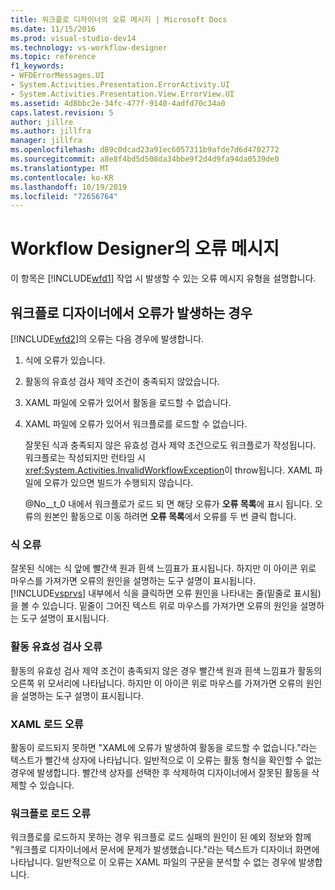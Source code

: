 ```yaml
---
title: 워크플로 디자이너의 오류 메시지 | Microsoft Docs
ms.date: 11/15/2016
ms.prod: visual-studio-dev14
ms.technology: vs-workflow-designer
ms.topic: reference
f1_keywords:
- WFDErrorMessages.UI
- System.Activities.Presentation.ErrorActivity.UI
- System.Activities.Presentation.View.ErrorView.UI
ms.assetid: 4d8bbc2e-34fc-477f-9140-4adfd70c34a0
caps.latest.revision: 5
author: jillre
ms.author: jillfra
manager: jillfra
ms.openlocfilehash: d89c0dcad23a91ec6057311b9afde7d6d4702772
ms.sourcegitcommit: a8e8f4bd5d508da34bbe9f2d4d9fa94da0539de0
ms.translationtype: MT
ms.contentlocale: ko-KR
ms.lasthandoff: 10/19/2019
ms.locfileid: "72656764"
---
```

# <a name="error-messages-in-workflow-designer"></a>Workflow Designer의 오류 메시지
이 항목은 [!INCLUDE[wfd1](../includes/wfd1-md.md)] 작업 시 발생할 수 있는 오류 메시지 유형을 설명합니다.

## <a name="situations-in-which-errors-in-the-workflow-designer-occur"></a>워크플로 디자이너에서 오류가 발생하는 경우
 [!INCLUDE[wfd2](../includes/wfd2-md.md)]의 오류는 다음 경우에 발생합니다.

1. 식에 오류가 있습니다.

2. 활동의 유효성 검사 제약 조건이 충족되지 않았습니다.

3. XAML 파일에 오류가 있어서 활동을 로드할 수 없습니다.

4. XAML 파일에 오류가 있어서 워크플로를 로드할 수 없습니다.

   잘못된 식과 충족되지 않은 유효성 검사 제약 조건으로도 워크플로가 작성됩니다. 워크플로는 작성되지만 런타임 시 <xref:System.Activities.InvalidWorkflowException>이 throw됩니다. XAML 파일에 오류가 있으면 빌드가 수행되지 않습니다.

   @No__t_0 내에서 워크플로가 로드 되 면 해당 오류가 **오류 목록**에 표시 됩니다. 오류의 원본인 활동으로 이동 하려면 **오류 목록**에서 오류를 두 번 클릭 합니다.

### <a name="expression-errors"></a>식 오류
 잘못된 식에는 식 앞에 빨간색 원과 흰색 느낌표가 표시됩니다. 하지만 이 아이콘 위로 마우스를 가져가면 오류의 원인을 설명하는 도구 설명이 표시됩니다. [!INCLUDE[vsprvs](../includes/vsprvs-md.md)] 내부에서 식을 클릭하면 오류 원인을 나타내는 줄(밑줄로 표시됨)을 볼 수 있습니다. 밑줄이 그어진 텍스트 위로 마우스를 가져가면 오류의 원인을 설명하는 도구 설명이 표시됩니다.

### <a name="activity-validation-errors"></a>활동 유효성 검사 오류
 활동의 유효성 검사 제약 조건이 충족되지 않은 경우 빨간색 원과 흰색 느낌표가 활동의 오른쪽 위 모서리에 나타납니다. 하지만 이 아이콘 위로 마우스를 가져가면 오류의 원인을 설명하는 도구 설명이 표시됩니다.

### <a name="xaml-load-errors"></a>XAML 로드 오류
 활동이 로드되지 못하면 "XAML에 오류가 발생하여 활동을 로드할 수 없습니다."라는 텍스트가 빨간색 상자에 나타납니다. 일반적으로 이 오류는 활동 형식을 확인할 수 없는 경우에 발생합니다. 빨간색 상자를 선택한 후 삭제하여 디자이너에서 잘못된 활동을 삭제할 수 있습니다.

### <a name="workflow-load-errors"></a>워크플로 로드 오류
 워크플로를 로드하지 못하는 경우 워크플로 로드 실패의 원인이 된 예외 정보와 함께 "워크플로 디자이너에서 문서에 문제가 발생했습니다."라는 텍스트가 디자이너 화면에 나타납니다. 일반적으로 이 오류는 XAML 파일의 구문을 분석할 수 없는 경우에 발생합니다.